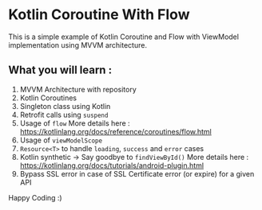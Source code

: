# Kotlin Coroutine With Flow

This is a simple example of Kotlin Coroutine and Flow with ViewModel implementation using MVVM architecture. 

## What you will learn :
1. MVVM Architecture with repository 
2. Kotlin Coroutines
3. Singleton class using Kotlin 
4. Retrofit calls using `suspend`
5. Usage of `flow` More details here : https://kotlinlang.org/docs/reference/coroutines/flow.html
6. Usage of `viewModelScope`
6. `Resource<T>` to handle `loading`, `success` and `error` cases
7. Kotlin synthetic -> Say goodbye to `findViewById()` More details here : https://kotlinlang.org/docs/tutorials/android-plugin.html
8. Bypass SSL error in case of SSL Certificate error (or expire) for a given API

Happy Coding :)
